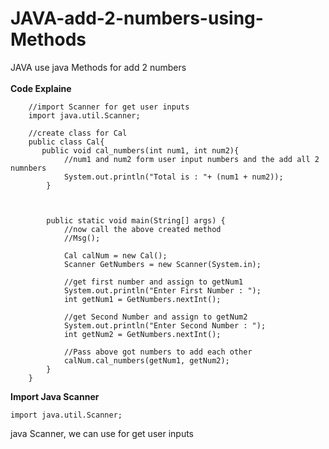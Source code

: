 # JAVA-add-2-numbers-using-Methods
JAVA use java Methods for add 2 numbers 
<br><br>
<b>Code Explaine</b>

        //import Scanner for get user inputs
        import java.util.Scanner;

        //create class for Cal
        public class Cal{
           public void cal_numbers(int num1, int num2){
                //num1 and num2 form user input numbers and the add all 2 numnbers
                System.out.println("Total is : "+ (num1 + num2));
            }



            public static void main(String[] args) {
                //now call the above created method
                //Msg();

                Cal calNum = new Cal();
                Scanner GetNumbers = new Scanner(System.in);

                //get first number and assign to getNum1
                System.out.println("Enter First Number : ");
                int getNum1 = GetNumbers.nextInt();

                //get Second Number and assign to getNum2
                System.out.println("Enter Second Number : ");
                int getNum2 = GetNumbers.nextInt();

                //Pass above got numbers to add each other
                calNum.cal_numbers(getNum1, getNum2);
            }
        }


<b>Import Java Scanner</b>

    import java.util.Scanner;
    
java Scanner, we can use for get user inputs        
